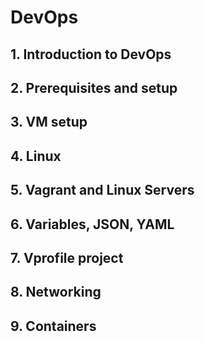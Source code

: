 # DevOps

## 1. Introduction to DevOps
## 2. Prerequisites and setup
## 3. VM setup
## 4. Linux
## 5. Vagrant and Linux Servers
## 6. Variables, JSON, YAML
## 7. Vprofile project
## 8. Networking
## 9. Containers



















